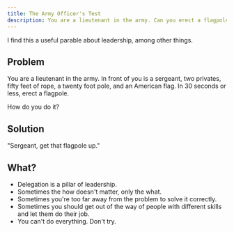 ```yaml
---
title: The Army Officer's Test
description: You are a lieutenant in the army. Can you erect a flagpole?
---
```


I find this a useful parable about leadership, among other things.

## Problem

You are a lieutenant in the army. In front of you is a sergeant, two privates, fifty feet of rope, a twenty foot pole, and an American flag. In 30 seconds or less, erect a flagpole.

How do you do it?

## Solution

"Sergeant, get that flagpole up."

## What?

* Delegation is a pillar of leadership.
* Sometimes the how doesn't matter, only the what.
* Sometimes you're too far away from the problem to solve it correctly.
* Sometimes you should get out of the way of people with different skills and let them do their job.
* You can't do everything. Don't try.

